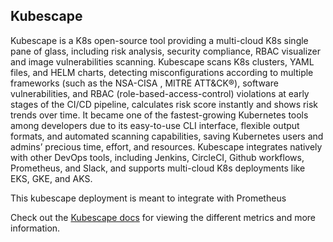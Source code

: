 ## Kubescape

Kubescape is a K8s open-source tool providing a multi-cloud K8s single pane of glass, including risk analysis, security compliance, RBAC visualizer and image vulnerabilities scanning. Kubescape scans K8s clusters, YAML files, and HELM charts, detecting misconfigurations according to multiple frameworks (such as the NSA-CISA , MITRE ATT&CK®), software vulnerabilities, and RBAC (role-based-access-control) violations at early stages of the CI/CD pipeline, calculates risk score instantly and shows risk trends over time. It became one of the fastest-growing Kubernetes tools among developers due to its easy-to-use CLI interface, flexible output formats, and automated scanning capabilities, saving Kubernetes users and admins’ precious time, effort, and resources. Kubescape integrates natively with other DevOps tools, including Jenkins, CircleCI, Github workflows, Prometheus, and Slack, and supports multi-cloud K8s deployments like EKS, GKE, and AKS.

This kubescape deployment is meant to integrate with Prometheus

Check out the [Kubescape docs](https://hub.armo.cloud/docs/prometheus-exporter) for viewing the different metrics and more information.